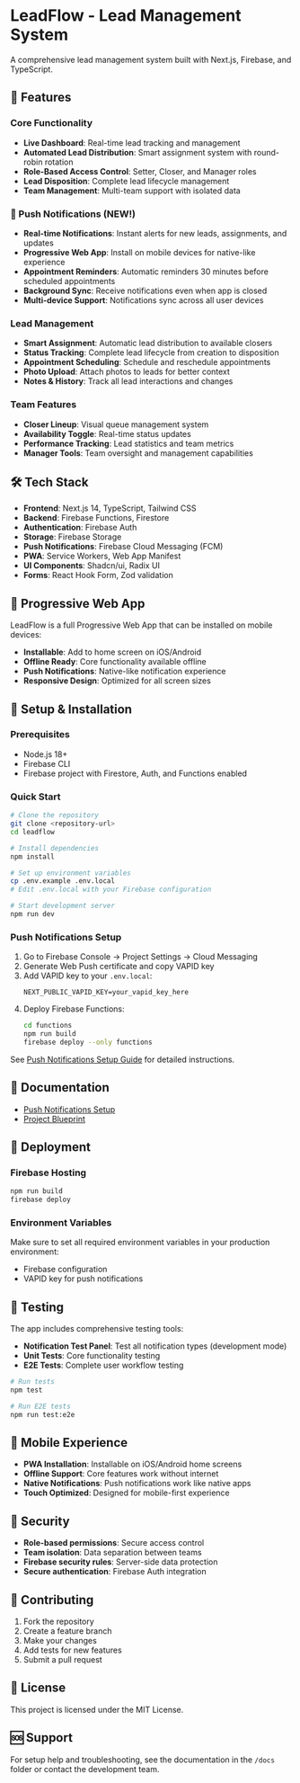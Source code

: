 # LeadFlow - Lead Management System

A comprehensive lead management system built with Next.js, Firebase, and TypeScript.

## 🚀 Features

### Core Functionality
- **Live Dashboard**: Real-time lead tracking and management
- **Automated Lead Distribution**: Smart assignment system with round-robin rotation
- **Role-Based Access Control**: Setter, Closer, and Manager roles
- **Lead Disposition**: Complete lead lifecycle management
- **Team Management**: Multi-team support with isolated data

### 🔔 Push Notifications (NEW!)
- **Real-time Notifications**: Instant alerts for new leads, assignments, and updates
- **Progressive Web App**: Install on mobile devices for native-like experience
- **Appointment Reminders**: Automatic reminders 30 minutes before scheduled appointments
- **Background Sync**: Receive notifications even when app is closed
- **Multi-device Support**: Notifications sync across all user devices

### Lead Management
- **Smart Assignment**: Automatic lead distribution to available closers
- **Status Tracking**: Complete lead lifecycle from creation to disposition
- **Appointment Scheduling**: Schedule and reschedule appointments
- **Photo Upload**: Attach photos to leads for better context
- **Notes & History**: Track all lead interactions and changes

### Team Features
- **Closer Lineup**: Visual queue management system
- **Availability Toggle**: Real-time status updates
- **Performance Tracking**: Lead statistics and team metrics
- **Manager Tools**: Team oversight and management capabilities

## 🛠️ Tech Stack

- **Frontend**: Next.js 14, TypeScript, Tailwind CSS
- **Backend**: Firebase Functions, Firestore
- **Authentication**: Firebase Auth
- **Storage**: Firebase Storage
- **Push Notifications**: Firebase Cloud Messaging (FCM)
- **PWA**: Service Workers, Web App Manifest
- **UI Components**: Shadcn/ui, Radix UI
- **Forms**: React Hook Form, Zod validation

## 📱 Progressive Web App

LeadFlow is a full Progressive Web App that can be installed on mobile devices:

- **Installable**: Add to home screen on iOS/Android
- **Offline Ready**: Core functionality available offline
- **Push Notifications**: Native-like notification experience
- **Responsive Design**: Optimized for all screen sizes

## 🔧 Setup & Installation

### Prerequisites
- Node.js 18+ 
- Firebase CLI
- Firebase project with Firestore, Auth, and Functions enabled

### Quick Start
```bash
# Clone the repository
git clone <repository-url>
cd leadflow

# Install dependencies
npm install

# Set up environment variables
cp .env.example .env.local
# Edit .env.local with your Firebase configuration

# Start development server
npm run dev
```

### Push Notifications Setup
1. Go to Firebase Console → Project Settings → Cloud Messaging
2. Generate Web Push certificate and copy VAPID key
3. Add VAPID key to your `.env.local`:
   ```
   NEXT_PUBLIC_VAPID_KEY=your_vapid_key_here
   ```
4. Deploy Firebase Functions:
   ```bash
   cd functions
   npm run build
   firebase deploy --only functions
   ```

See [Push Notifications Setup Guide](./docs/push-notifications-setup.md) for detailed instructions.

## 📖 Documentation

- [Push Notifications Setup](./docs/push-notifications-setup.md)
- [Project Blueprint](./docs/blueprint.md)

## 🚀 Deployment

### Firebase Hosting
```bash
npm run build
firebase deploy
```

### Environment Variables
Make sure to set all required environment variables in your production environment:
- Firebase configuration
- VAPID key for push notifications

## 🧪 Testing

The app includes comprehensive testing tools:

- **Notification Test Panel**: Test all notification types (development mode)
- **Unit Tests**: Core functionality testing
- **E2E Tests**: Complete user workflow testing

```bash
# Run tests
npm test

# Run E2E tests
npm run test:e2e
```

## 📱 Mobile Experience

- **PWA Installation**: Installable on iOS/Android home screens
- **Offline Support**: Core features work without internet
- **Native Notifications**: Push notifications work like native apps
- **Touch Optimized**: Designed for mobile-first experience

## 🔐 Security

- **Role-based permissions**: Secure access control
- **Team isolation**: Data separation between teams
- **Firebase security rules**: Server-side data protection
- **Secure authentication**: Firebase Auth integration

## 🤝 Contributing

1. Fork the repository
2. Create a feature branch
3. Make your changes
4. Add tests for new features
5. Submit a pull request

## 📄 License

This project is licensed under the MIT License.

## 🆘 Support

For setup help and troubleshooting, see the documentation in the `/docs` folder or contact the development team.
